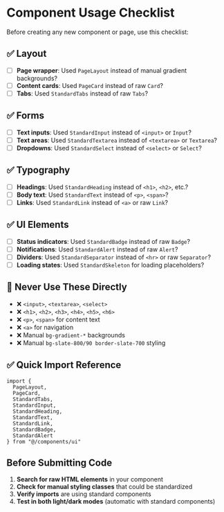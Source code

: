 # Component Usage Checklist

Before creating any new component or page, use this checklist:

## ✅ Layout
- [ ] **Page wrapper**: Used `PageLayout` instead of manual gradient backgrounds?
- [ ] **Content cards**: Used `PageCard` instead of raw `Card`?
- [ ] **Tabs**: Used `StandardTabs` instead of raw `Tabs`?

## ✅ Forms
- [ ] **Text inputs**: Used `StandardInput` instead of `<input>` or `Input`?
- [ ] **Text areas**: Used `StandardTextarea` instead of `<textarea>` or `Textarea`?
- [ ] **Dropdowns**: Used `StandardSelect` instead of `<select>` or `Select`?

## ✅ Typography
- [ ] **Headings**: Used `StandardHeading` instead of `<h1>`, `<h2>`, etc.?
- [ ] **Body text**: Used `StandardText` instead of `<p>`, `<span>`?
- [ ] **Links**: Used `StandardLink` instead of `<a>` or raw `Link`?

## ✅ UI Elements
- [ ] **Status indicators**: Used `StandardBadge` instead of raw `Badge`?
- [ ] **Notifications**: Used `StandardAlert` instead of raw `Alert`?
- [ ] **Dividers**: Used `StandardSeparator` instead of `<hr>` or raw `Separator`?
- [ ] **Loading states**: Used `StandardSkeleton` for loading placeholders?

## 🚫 Never Use These Directly
- ❌ `<input>`, `<textarea>`, `<select>`
- ❌ `<h1>`, `<h2>`, `<h3>`, `<h4>`, `<h5>`, `<h6>`
- ❌ `<p>`, `<span>` for content text
- ❌ `<a>` for navigation
- ❌ Manual `bg-gradient-*` backgrounds
- ❌ Manual `bg-slate-800/90 border-slate-700` styling

## ✅ Quick Import Reference
```tsx
import { 
  PageLayout,
  PageCard,
  StandardTabs,
  StandardInput,
  StandardHeading,
  StandardText,
  StandardLink,
  StandardBadge,
  StandardAlert
} from "@/components/ui"
```

## Before Submitting Code
1. **Search for raw HTML elements** in your component
2. **Check for manual styling classes** that could be standardized
3. **Verify imports** are using standard components
4. **Test in both light/dark modes** (automatic with standard components)